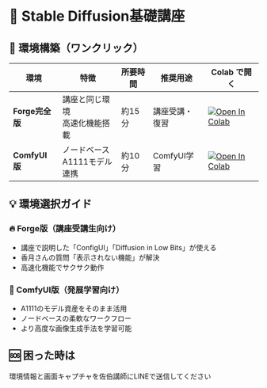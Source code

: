 # 🎨 Stable Diffusion基礎講座

## 🚀 環境構築（ワンクリック）

| 環境 | 特徴 | 所要時間 | 推奨用途 | Colab で開く |
|------|------|----------|----------|-------------|
| **Forge完全版** | 講座と同じ環境<br>高速化機能搭載 | 約15分 | 講座受講・復習 | [![Open In Colab](https://colab.research.google.com/assets/colab-badge.svg)](https://colab.research.google.com/github/ちいさんのユーザー名/stable-diffusion-course/blob/main/forge_complete_setup.ipynb) |
| **ComfyUI版** | ノードベース<br>A1111モデル連携 | 約10分 | ComfyUI学習 | [![Open In Colab](https://colab.research.google.com/assets/colab-badge.svg)](https://colab.research.google.com/github/ちいさんのユーザー名/stable-diffusion-course/blob/main/comfyui_complete_setup.ipynb) |

## 💡 環境選択ガイド

### 🔥 Forge版（講座受講生向け）
- 講座で説明した「ConfigUI」「Diffusion in Low Bits」が使える
- 香月さんの質問「表示されない機能」が解決
- 高速化機能でサクサク動作

### 🎯 ComfyUI版（発展学習向け）
- A1111のモデル資産をそのまま活用
- ノードベースの柔軟なワークフロー
- より高度な画像生成手法を学習可能

## 🆘 困った時は
環境情報と画面キャプチャを佐伯講師にLINEで送信してください
